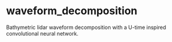 # waveform_decomposition
Bathymetric lidar waveform decomposition with a U-time inspired convolutional neural network.
